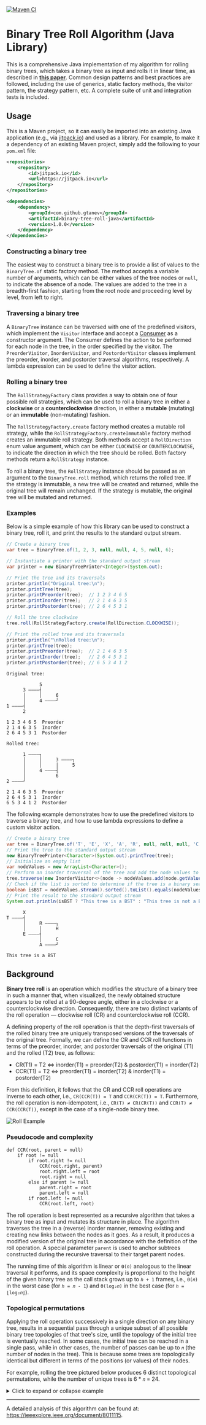 [![Maven CI](https://github.com/gtanev/binary-tree-roll-java/actions/workflows/maven-ci.yml/badge.svg)](https://github.com/gtanev/binary-tree-roll-java/actions/workflows/maven-ci.yml)

# Binary Tree Roll Algorithm (Java Library)

This is a comprehensive Java implementation of my algorithm for rolling binary trees, which takes a binary tree as input and rolls it in linear time, as described in **[this paper](https://ieeexplore.ieee.org/document/8011115)**. Common design patterns and best practices are followed, including the use of generics, static factory methods, the visitor pattern, the strategy pattern, etc. A complete suite of unit and integration tests is included. 

## Usage

This is a Maven project, so it can easily be imported into an existing Java application (e.g., via [jitpack.io](https://jitpack.io/)) and used as a library. For example, to make it a dependency of an existing Maven project, simply add the following to your `pom.xml` file:

```xml
<repositories>
    <repository>
        <id>jitpack.io</id>
        <url>https://jitpack.io</url>
    </repository>
</repositories>

<dependencies>
    <dependency>
        <groupId>com.github.gtanev</groupId>
        <artifactId>binary-tree-roll-java</artifactId>
        <version>1.0.0</version>
    </dependency>
</dependencies>
```

### Constructing a binary tree

The easiest way to construct a binary tree is to provide a list of values to the `BinaryTree.of` static factory method. The method accepts a variable number of arguments, which can be either values of the tree nodes or `null`, to indicate the absence of a node. The values are added to the tree in a breadth-first fashion, starting from the root node and proceeding level by level, from left to right.

### Traversing a binary tree

A `BinaryTree` instance can be traversed with one of the predefined visitors, which implement the `Visitor` interface and accept a [Consumer](https://docs.oracle.com/en/java/javase/17/docs/api/java.base/java/util/function/Consumer.html) as a constructor argument. The Consumer defines the action to be performed for each node in the tree, in the order specified by the visitor. The `PreorderVisitor`, `InorderVisitor`, and `PostorderVisitor` classes implement the preorder, inorder, and postorder traversal algorithms, respectively. A lambda expression can be used to define the visitor action.

### Rolling a binary tree

The `RollStrategyFactory` class provides a way to obtain one of four possible roll strategies, which can be used to roll a binary tree in either a **clockwise** or a **counterclockwise** direction, in either a **mutable** (mutating) or an **immutable** (non-mutating) fashion.

The `RollStrategyFactory.create` factory method creates a mutable roll strategy, while the `RollStrategyFactory.createImmutable` factory method creates an immutable roll strategy. Both methods accept a `RollDirection` enum value argument, which can be either `CLOCKWISE` or `COUNTERCLOCKWISE`, to indicate the direction in which the tree should be rolled. Both factory methods return a `RollStrategy` instance. 

To roll a binary tree, the `RollStrategy` instance should be passed as an argument to the `BinaryTree.roll` method, which returns the rolled tree. If the strategy is immutable, a new tree will be created and returned, while the original tree will remain unchanged. If the strategy is mutable, the original tree will be mutated and returned.

### Examples

Below is a simple example of how this library can be used to construct a binary tree, roll it, and print the results to the standard output stream.

```java
// Create a binary tree
var tree = BinaryTree.of(1, 2, 3, null, null, 4, 5, null, 6);

// Instantiate a printer with the standard output stream
var printer = new BinaryTreePrinter<Integer>(System.out);

// Print the tree and its traversals
printer.println("Original tree:\n");
printer.printTree(tree);
printer.printPreorder(tree);  // 1 2 3 4 6 5
printer.printInorder(tree);   // 2 1 4 6 3 5
printer.printPostorder(tree); // 2 6 4 5 3 1

// Roll the tree clockwise
tree.roll(RollStrategyFactory.create(RollDirection.CLOCKWISE));

// Print the rolled tree and its traversals
printer.println("\nRolled tree:\n");
printer.printTree(tree);
printer.printPreorder(tree);  // 2 1 4 6 3 5
printer.printInorder(tree);   // 2 6 4 5 3 1
printer.printPostorder(tree); // 6 5 3 4 1 2
```
```
Original tree:

            5
      3 ————┤
      │     │     6
      │     4 ————┘
1 ————┤
      2

1 2 3 4 6 5  Preorder
2 1 4 6 3 5  Inorder
2 6 4 5 3 1  Postorder

Rolled tree:

      1 ————┐
      │     │     3 ————┐
      │     │     │     5
      │     4 ————┤
      │           6
2 ————┘

2 1 4 6 3 5  Preorder
2 6 4 5 3 1  Inorder
6 5 3 4 1 2  Postorder
```
The following example demonstrates how to use the predefined visitors to traverse a binary tree, and how to use lambda expressions to define a custom visitor action.

```java
// Create a binary tree
var tree = BinaryTree.of('T', 'E', 'X', 'A', 'R', null, null, null, 'C', 'H');
// Print the tree to the standard output stream
new BinaryTreePrinter<Character>(System.out).printTree(tree);
// Initialize an empty list
var nodeValues = new ArrayList<Character>();
// Perform an inorder traversal of the tree and add the node values to the list
tree.traverse(new InorderVisitor<>(node -> nodeValues.add(node.getValue())));
// Check if the list is sorted to determine if the tree is a binary search tree
boolean isBST = nodeValues.stream().sorted().toList().equals(nodeValues);
// Print the result to the standard output stream
System.out.println(isBST ? "This tree is a BST" : "This tree is not a BST");
```
```
      X
T ————┤
      │     R ————┐
      │     │     H
      E ————┤
            │     C
            A ————┘

This tree is a BST
```

## Background

**Binary tree roll** is an operation which modifies the structure of a binary tree in such a manner that, when visualized, the newly obtained structure appears to be rolled at a 90-degree angle, either in a clockwise or a counterclockwise direction. Consequently, there are two distinct variants of the roll operation — clockwise roll (CR) and counterclockwise roll (CCR). 

A defining property of the roll operation is that the depth-first traversals of the rolled binary tree are uniquely transposed versions of the traversals of the original tree. Formally, we can define the CR and CCR roll functions in terms of the preorder, inorder, and postorder traversals of the original (T1) and the rolled (T2) tree, as follows:

- CR(T1) = T2 ⇔ inorder(T1) = preorder(T2) & postorder(T1) = inorder(T2)
- CCR(T1) = T2 ⇔ preorder(T1) = inorder(T2) & inorder(T1) = postorder(T2)

From this definition, it follows that the CR and CCR roll operations are inverse to each other, i.e., `CR(CCR(T)) = T` and `CCR(CR(T)) = T`. Furthermore, the roll operation is non-idempotent, i.e., `CR(T) ≠ CR(CR(T))` and `CCR(T) ≠ CCR(CCR(T))`, except in the case of a single-node binary tree.



![Roll Example](https://i.postimg.cc/B6KZtWg1/BT-ROLL-LG.png)

### Pseudocode and complexity

```
def CCR(root, parent = null) 
    if root != null
        if root.right != null
            CCR(root.right, parent)
            root.right.left = root
            root.right = null
        else if parent != null
            parent.right = root
            parent.left = null        
        if root.left != null
            CCR(root.left, root)        
```

The roll operation is best represented as a recursive algorithm that takes a binary tree as input and mutates its structure in place. The algorithm traverses the tree in a (reverse) inorder manner, removing existing and creating new links between the nodes as it goes. As a result, it produces a modified version of the original tree in accordance with the definition of the roll operation. A special parameter `parent` is used to anchor subtrees constructed during the recursive traversal to their target parent nodes.

The running time of this algorithm is linear or `Θ(𝑛)` analogous to the linear traversal it performs, and its space complexity is proportional to the height of the given binary tree as the call stack grows up to `ℎ + 1` frames, i.e., `Θ(𝑛)` in the worst case (for `ℎ = 𝑛 - 1`) and `Θ(log₂𝑛)` in the best case (for `ℎ = ⌊log₂𝑛⌋`).

### Topological permutations

Applying the roll operation successively in a single direction on any binary tree, results in a sequential pass through a unique subset of all possible binary tree topologies of that tree's size, until the topology of the initial tree is eventually reached. In some cases, the initial tree can be reached in a single pass, while in other cases, the number of passes can be up to `𝑛` (the number of nodes in the tree). This is because some trees are topologically identical but different in terms of the positions (or values) of their nodes.

For example, rolling the tree pictured below produces 6 distinct topological permutations, while the number of unique trees is
6 * `𝑛` = 24.

<details>
  <summary>Click to expand or collapse example</summary>

```
1 ————┐
      │     4
      2 ————┤
            3

[1, 2, 3, 4]  Preorder
[3, 2, 4, 1]  Inorder
[3, 4, 2, 1]  Postorder

            1
      2 ————┤
      │     4
3 ————┘

[3, 2, 4, 1]  Preorder
[3, 4, 2, 1]  Inorder
[4, 1, 2, 3]  Postorder

3 ————┐
      │     2 ————┐
      │     │     1
      4 ————┘

[3, 4, 2, 1]  Preorder
[4, 1, 2, 3]  Inorder
[1, 2, 4, 3]  Postorder

      3
4 ————┤
      │     2
      1 ————┘

[4, 1, 2, 3]  Preorder
[1, 2, 4, 3]  Inorder
[2, 1, 3, 4]  Postorder

      4 ————┐
      │     3
1 ————┤
      2

[1, 2, 4, 3]  Preorder
[2, 1, 3, 4]  Inorder
[2, 3, 4, 1]  Postorder

      1 ————┐
      │     │     4
      │     3 ————┘
2 ————┘

[2, 1, 3, 4]  Preorder
[2, 3, 4, 1]  Inorder
[4, 3, 1, 2]  Postorder

----------------------------------------

2 ————┐
      │     1
      3 ————┤
            4

[2, 3, 4, 1]  Preorder
[4, 3, 1, 2]  Inorder
[4, 1, 3, 2]  Postorder

            2
      3 ————┤
      │     1
4 ————┘

[4, 3, 1, 2]  Preorder
[4, 1, 3, 2]  Inorder
[1, 2, 3, 4]  Postorder

4 ————┐
      │     3 ————┐
      │     │     2
      1 ————┘

[4, 1, 3, 2]  Preorder
[1, 2, 3, 4]  Inorder
[2, 3, 1, 4]  Postorder

      4
1 ————┤
      │     3
      2 ————┘

[1, 2, 3, 4]  Preorder
[2, 3, 1, 4]  Inorder
[3, 2, 4, 1]  Postorder

      1 ————┐
      │     4
2 ————┤
      3

[2, 3, 1, 4]  Preorder
[3, 2, 4, 1]  Inorder
[3, 4, 1, 2]  Postorder

      2 ————┐
      │     │     1
      │     4 ————┘
3 ————┘

[3, 2, 4, 1]  Preorder
[3, 4, 1, 2]  Inorder
[1, 4, 2, 3]  Postorder

----------------------------------------

3 ————┐
      │     2
      4 ————┤
            1

[3, 4, 1, 2]  Preorder
[1, 4, 2, 3]  Inorder
[1, 2, 4, 3]  Postorder

            3
      4 ————┤
      │     2
1 ————┘

[1, 4, 2, 3]  Preorder
[1, 2, 4, 3]  Inorder
[2, 3, 4, 1]  Postorder

1 ————┐
      │     4 ————┐
      │     │     3
      2 ————┘

[1, 2, 4, 3]  Preorder
[2, 3, 4, 1]  Inorder
[3, 4, 2, 1]  Postorder

      1
2 ————┤
      │     4
      3 ————┘

[2, 3, 4, 1]  Preorder
[3, 4, 2, 1]  Inorder
[4, 3, 1, 2]  Postorder

      2 ————┐
      │     1
3 ————┤
      4

[3, 4, 2, 1]  Preorder
[4, 3, 1, 2]  Inorder
[4, 1, 2, 3]  Postorder

      3 ————┐
      │     │     2
      │     1 ————┘
4 ————┘

[4, 3, 1, 2]  Preorder
[4, 1, 2, 3]  Inorder
[2, 1, 3, 4]  Postorder

----------------------------------------

4 ————┐
      │     3
      1 ————┤
            2

[4, 1, 2, 3]  Preorder
[2, 1, 3, 4]  Inorder
[2, 3, 1, 4]  Postorder

            4
      1 ————┤
      │     3
2 ————┘

[2, 1, 3, 4]  Preorder
[2, 3, 1, 4]  Inorder
[3, 4, 1, 2]  Postorder

2 ————┐
      │     1 ————┐
      │     │     4
      3 ————┘

[2, 3, 1, 4]  Preorder
[3, 4, 1, 2]  Inorder
[4, 1, 3, 2]  Postorder

      2
3 ————┤
      │     1
      4 ————┘

[3, 4, 1, 2]  Preorder
[4, 1, 3, 2]  Inorder
[1, 4, 2, 3]  Postorder

      3 ————┐
      │     2
4 ————┤
      1

[4, 1, 3, 2]  Preorder
[1, 4, 2, 3]  Inorder
[1, 2, 3, 4]  Postorder

      4 ————┐
      │     │     3
      │     2 ————┘
1 ————┘

[1, 4, 2, 3]  Preorder
[1, 2, 3, 4]  Inorder
[3, 2, 4, 1]  Postorder

----------------------------------------

1 ————┐
      │     4
      2 ————┤
            3

[1, 2, 3, 4]  Preorder
[3, 2, 4, 1]  Inorder
[3, 4, 2, 1]  Postorder

```
</details>

---

A detailed analysis of this algorithm can be found at:
https://ieeexplore.ieee.org/document/8011115.

